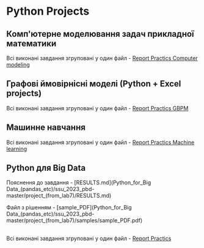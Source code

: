 # Python Projects

## Комп'ютерне моделювання задач прикладної математики

Всі виконані завдання згруповані у один файл -  [Report Practics Computer modeling](Comp_modeling/Labs_comp_modeling/Lab_1-4_Comp_modeling.pdf)

## Графовi ймовiрнiснi моделi (Python + Excel projects)

Всі виконані завдання згруповані у один файл -  [Report Practics GBPM](Graph-based_probabilistic_models/PRACT/Practics_Poroskun_GBPM.pdf)

## Машинне навчання

Всі виконані завдання згруповані у один файл -  [Report Practics Machine learning](Machine_learning/practics/Lab_1-8_Machine_learning.pdf)

## Python для Big Data

Пояснення до завдання -  [RESULTS.md](Python_for_Big Data_(pandas_etc)/ssu_2023_pbd-master/project_(from_lab7)/RESULTS.md)

Файл з рішенням - [sample_PDF](Python_for_Big Data_(pandas_etc)/ssu_2023_pbd-master/project_(from_lab7)/samples/sample_PDF.pdf)

## 

Всі виконані завдання згруповані у один файл -  [Report Practics ]()